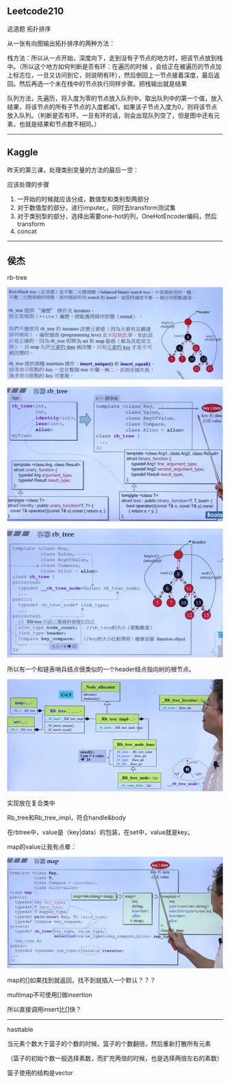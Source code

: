 ## Leetcode210

这道题 拓扑排序

从一张有向图输出拓扑排序的两种方法：

栈方法：所以从一点开始，深度向下，走到没有子节点的地方时，把该节点放到栈中。（所以这个地方如何判断是否有环：在遍历的时候 ，会给正在被遍历的节点加上标志位，一旦又访问到它，则说明有环），然后倒回上一节点接着深度，最后返回。然后再选一个未在栈中的节点执行同样步骤。把栈输出就是结果

队列方法，先遍历，将入度为零的节点放入队列中。取出队列中的第一个值，放入结果，将该节点的所有子节点的入度都减1，如果该子节点入度为0，则将该节点放入队列。（判断是否有环，一旦有环的话，则会出现队列空了，但是图中还有元素，也就是结果和节点数不相同。）

---

## Kaggle

昨天的第三课，处理类别变量的方法的最后一空：

应该处理的步骤

1. 一开始的时候就应该分成，数值型和类别型两部分
2. 对于数值型的部分，进行imputer,，同时去transform测试集
3. 对于类别型的部分，选择出需要one-hot的列，OneHotEncoder编码，然后transform
4. concat

---

## 侯杰

rb-tree

![image-20200517215901892](img/image-20200517215901892.png)

![image-20200518131106126](img/image-20200518131106126.png)

![image-20200518131219346](img/image-20200518131219346.png)

所以有一个和链表哨兵结点很类似的一个header结点指向树的根节点。

![image-20200518142748614](img/image-20200518142748614.png)

实现放在复合类中

Rb_tree和Rb_tree_impl，符合handle&body

在rbtree中，value是（key|data）的包装，在set中，value就是key。

map的value让我有点晕：

![image-20200518154918177](img/image-20200518154918177.png)

map的[]如果找到就返回，找不到就插入一个默认？？？

multimap不可使用[]做insertion

所以直接调用insert比[]快？

---

hasttable

当元素个数大于篮子的个数的时候，篮子的个数翻倍，然后重新打散所有元素

（篮子的初始个数一般选择素数，而扩充两倍的时候，也是选择两倍左右的素数）

篮子使用的结构是vector 

